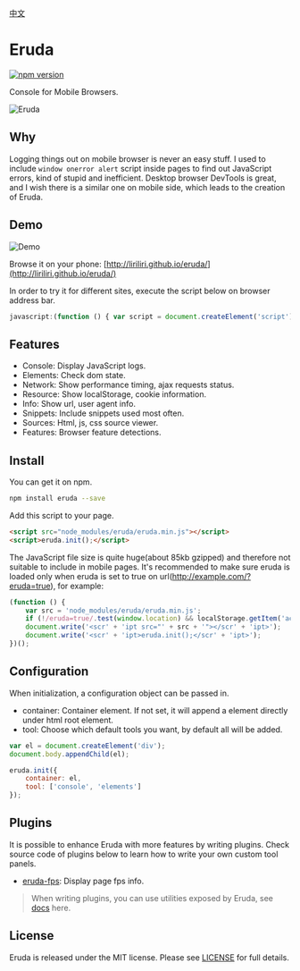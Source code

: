 [中文](https://github.com/liriliri/eruda/blob/master/docs/Readme_CH.md)

# Eruda

[![npm version](https://badge.fury.io/js/eruda.svg)](https://badge.fury.io/js/eruda)

Console for Mobile Browsers.

![Eruda](http://7xn2zy.com1.z0.glb.clouddn.com/eruda_screenshot3.jpg)

## Why

Logging things out on mobile browser is never an easy stuff. I used to include
`window onerror alert` script inside pages to find out JavaScript errors, kind
of stupid and inefficient. Desktop browser DevTools is great, and I wish there
is a similar one on mobile side, which leads to the creation of Eruda.

## Demo

![Demo](http://7xn2zy.com1.z0.glb.clouddn.com/eruda_qrcode2.png)

Browse it on your phone: [http://liriliri.github.io/eruda/](http://liriliri.github.io/eruda/)

In order to try it for different sites, execute the script below on browser address bar.

```javascript
javascript:(function () { var script = document.createElement('script'); script.src="//liriliri.github.io/eruda/eruda.min.js"; document.body.appendChild(script); script.onload = function () { eruda.init() } })();
```

## Features

* Console: Display JavaScript logs.
* Elements: Check dom state.
* Network: Show performance timing, ajax requests status.
* Resource: Show localStorage, cookie information.
* Info: Show url, user agent info.
* Snippets: Include snippets used most often.
* Sources: Html, js, css source viewer.
* Features: Browser feature detections.

## Install

You can get it on npm.

```bash
npm install eruda --save
```

Add this script to your page.

```html
<script src="node_modules/eruda/eruda.min.js"></script>
<script>eruda.init();</script>
```

The JavaScript file size is quite huge(about 85kb gzipped) and therefore not
suitable to include in mobile pages. It's recommended to make sure eruda is
loaded only when eruda is set to true on url(http://example.com/?eruda=true),
for example:

```javascript
(function () {
    var src = 'node_modules/eruda/eruda.min.js';
    if (!/eruda=true/.test(window.location) && localStorage.getItem('active-eruda') != 'true') return;
    document.write('<scr' + 'ipt src="' + src + '"></scr' + 'ipt>');
    document.write('<scr' + 'ipt>eruda.init();</scr' + 'ipt>');
})();
```

## Configuration

When initialization, a configuration object can be passed in.

* container: Container element. If not set, it will append a element directly
under html root element.
* tool: Choose which default tools you want, by default all will be added.

```javascript
var el = document.createElement('div');
document.body.appendChild(el);

eruda.init({
    container: el,
    tool: ['console', 'elements']
});
```

## Plugins

It is possible to enhance Eruda with more features by writing plugins. Check
source code of plugins below to learn how to write your own custom tool panels.

* [eruda-fps](https://github.com/liriliri/eruda-fps): Display page fps info.

> When writing plugins, you can use utilities exposed by Eruda, see
[docs](https://github.com/liriliri/eruda/blob/master/docs/Util_Api.md) here.

## License

Eruda is released under the MIT license. Please see
[LICENSE](https://opensource.org/licenses/MIT) for full details.
